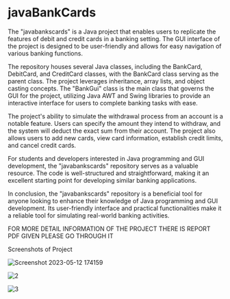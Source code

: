 # javaBankCards

The "javabankscards" is a Java project that enables users to replicate the features of debit and credit cards in a banking setting. The GUI interface of the project is designed to be user-friendly and allows for easy navigation of various banking functions.

The repository houses several Java classes, including the BankCard, DebitCard, and CreditCard classes, with the BankCard class serving as the parent class. The project leverages inheritance, array lists, and object casting concepts. The "BankGui" class is the main class that governs the GUI for the project, utilizing Java AWT and Swing libraries to provide an interactive interface for users to complete banking tasks with ease.

The project's ability to simulate the withdrawal process from an account is a notable feature. Users can specify the amount they intend to withdraw, and the system will deduct the exact sum from their account. The project also allows users to add new cards, view card information, establish credit limits, and cancel credit cards.

For students and developers interested in Java programming and GUI development, the "javabankscards" repository serves as a valuable resource. The code is well-structured and straightforward, making it an excellent starting point for developing similar banking applications.

In conclusion, the "javabankscards" repository is a beneficial tool for anyone looking to enhance their knowledge of Java programming and GUI development. Its user-friendly interface and practical functionalities make it a reliable tool for simulating real-world banking activities.

FOR MORE DETAIL INFORMATION OF THE PROJECT THERE IS REPORT PDF GIVEN PLEASE GO THROUGH IT

Screenshots of Project

![Screenshot 2023-05-12 174159](https://github.com/mirajdeepbhandari/javaBankCards/assets/40092465/68877d47-ba91-46d1-8520-868d7bf405c2)

![2](https://github.com/mirajdeepbhandari/javaBankCards/assets/40092465/44f63cae-0f55-4725-a2ad-d7834cbcc831)


![3](https://github.com/mirajdeepbhandari/javaBankCards/assets/40092465/aaf1d36a-5806-4da7-b7db-572c6fe0230a)



